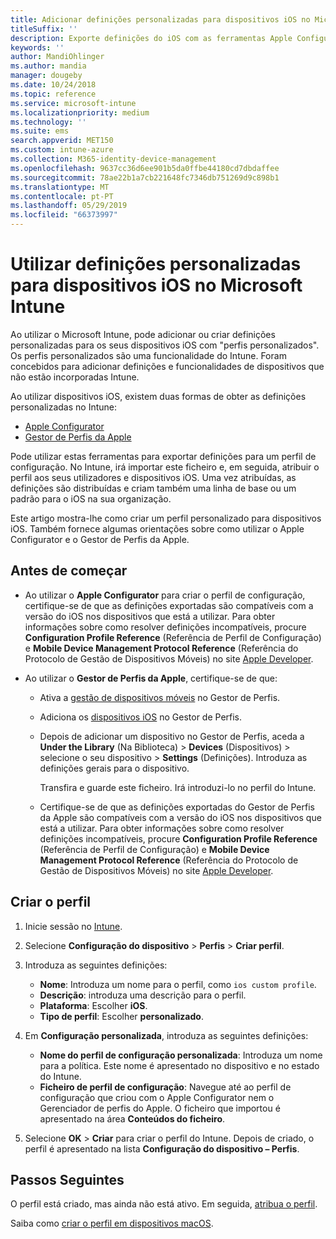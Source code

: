 ```yaml
---
title: Adicionar definições personalizadas para dispositivos iOS no Microsoft Intune – Azure | Microsoft Docs
titleSuffix: ''
description: Exporte definições do iOS com as ferramentas Apple Configurator ou Gestor de Perfis da Apple e, em seguida, importe estas definições para o Microsoft Intune. Estas definições podem criar, utilizar e controlar as definições personalizadas e funcionalidades nos dispositivos iOS. Em seguida, este perfil personalizado pode ser atribuído ou distribuído pelos dispositivos iOS na sua organização, para criar uma linha de base ou um padrão.
keywords: ''
author: MandiOhlinger
ms.author: mandia
manager: dougeby
ms.date: 10/24/2018
ms.topic: reference
ms.service: microsoft-intune
ms.localizationpriority: medium
ms.technology: ''
ms.suite: ems
search.appverid: MET150
ms.custom: intune-azure
ms.collection: M365-identity-device-management
ms.openlocfilehash: 9637cc36d6ee901b5da0ffbe44180cd7dbdaffee
ms.sourcegitcommit: 78ae22b1a7cb221648fc7346db751269d9c898b1
ms.translationtype: MT
ms.contentlocale: pt-PT
ms.lasthandoff: 05/29/2019
ms.locfileid: "66373997"
---
```

# <a name="use-custom-settings-for-ios-devices-in-microsoft-intune"></a>Utilizar definições personalizadas para dispositivos iOS no Microsoft Intune

Ao utilizar o Microsoft Intune, pode adicionar ou criar definições personalizadas para os seus dispositivos iOS com "perfis personalizados". Os perfis personalizados são uma funcionalidade do Intune. Foram concebidos para adicionar definições e funcionalidades de dispositivos que não estão incorporadas Intune.

Ao utilizar dispositivos iOS, existem duas formas de obter as definições personalizadas no Intune:

- [Apple Configurator](https://itunes.apple.com/app/apple-configurator-2/id1037126344?mt=12)
- [Gestor de Perfis da Apple](https://support.apple.com/profile-manager)

Pode utilizar estas ferramentas para exportar definições para um perfil de configuração. No Intune, irá importar este ficheiro e, em seguida, atribuir o perfil aos seus utilizadores e dispositivos iOS. Uma vez atribuídas, as definições são distribuídas e criam também uma linha de base ou um padrão para o iOS na sua organização.

Este artigo mostra-lhe como criar um perfil personalizado para dispositivos iOS. Também fornece algumas orientações sobre como utilizar o Apple Configurator e o Gestor de Perfis da Apple.

## <a name="before-you-begin"></a>Antes de começar

- Ao utilizar o **Apple Configurator** para criar o perfil de configuração, certifique-se de que as definições exportadas são compatíveis com a versão do iOS nos dispositivos que está a utilizar. Para obter informações sobre como resolver definições incompatíveis, procure **Configuration Profile Reference** (Referência de Perfil de Configuração) e **Mobile Device Management Protocol Reference** (Referência do Protocolo de Gestão de Dispositivos Móveis) no site [Apple Developer](https://developer.apple.com/).

- Ao utilizar o **Gestor de Perfis da Apple**, certifique-se de que:

  - Ativa a [gestão de dispositivos móveis](https://help.apple.com/serverapp/mac/5.7/#/apd05B9B761-D390-4A75-9251-E9AD29A61D0C) no Gestor de Perfis.
  - Adiciona os [dispositivos iOS](https://help.apple.com/profilemanager/mac/5.7/#/pm9onzap1984) no Gestor de Perfis.
  - Depois de adicionar um dispositivo no Gestor de Perfis, aceda a **Under the Library** (Na Biblioteca) > **Devices** (Dispositivos) > selecione o seu dispositivo > **Settings** (Definições). Introduza as definições gerais para o dispositivo.

    Transfira e guarde este ficheiro. Irá introduzi-lo no perfil do Intune.

  - Certifique-se de que as definições exportadas do Gestor de Perfis da Apple são compatíveis com a versão do iOS nos dispositivos que está a utilizar. Para obter informações sobre como resolver definições incompatíveis, procure **Configuration Profile Reference** (Referência de Perfil de Configuração) e **Mobile Device Management Protocol Reference** (Referência do Protocolo de Gestão de Dispositivos Móveis) no site [Apple Developer](https://developer.apple.com/).

## <a name="create-the-profile"></a>Criar o perfil

1. Inicie sessão no [Intune](https://go.microsoft.com/fwlink/?linkid=2090973).
2. Selecione **Configuração do dispositivo** > **Perfis** > **Criar perfil**.
3. Introduza as seguintes definições:

    - **Nome**: Introduza um nome para o perfil, como `ios custom profile`.
    - **Descrição**: introduza uma descrição para o perfil.
    - **Plataforma**: Escolher **iOS**.
    - **Tipo de perfil**: Escolher **personalizado**.

4. Em **Configuração personalizada**, introduza as seguintes definições:

    - **Nome do perfil de configuração personalizada**: Introduza um nome para a política. Este nome é apresentado no dispositivo e no estado do Intune.
    - **Ficheiro de perfil de configuração**: Navegue até ao perfil de configuração que criou com o Apple Configurator nem o Gerenciador de perfis do Apple. O ficheiro que importou é apresentado na área **Conteúdos do ficheiro**.

5. Selecione **OK** > **Criar** para criar o perfil do Intune. Depois de criado, o perfil é apresentado na lista **Configuração do dispositivo – Perfis**.

## <a name="next-steps"></a>Passos Seguintes

O perfil está criado, mas ainda não está ativo. Em seguida, [atribua o perfil](device-profile-assign.md).

Saiba como [criar o perfil em dispositivos macOS](custom-settings-macos.md). 
